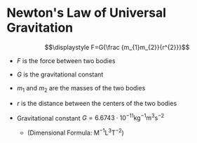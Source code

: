 # Newton's Law of Universal Gravitation


$$\displaystyle  F=G{\frac {m_{1}m_{2}}{r^{2}}}$$

- $F$ is the force between two bodies
- $G$ is the gravitational constant
- $m_{1}$ and $m_{2}$ are the masses of the two bodies
- $r$ is the distance between the centers of the two bodies

- Gravitational constant ${G=6.6743\cdot10^{−11}}{\mathsf{  kg^{-1}m^{3}s^{-2}}}$ 
	- (Dimensional Formula: ${\mathsf {M^{-1}L^{3}T^{-2}}}$)



